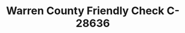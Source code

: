 ---
f_zip-code: 18052
f_state-code: PA
title: Warren County Friendly Check C-28636
f_phone: 908-454-3346
f_city-only: Whitehall
f_address: 437 S Main Street Phillipsburg Whitehall
f_location-unique-id: '28636'
slug: warren-county-friendly-check-c-28636
updated-on: '2024-05-30T13:46:58.046Z'
created-on: '2024-05-30T13:36:59.803Z'
published-on: '2024-05-30T13:54:32.469Z'
f_city-state: cms/city/whitehall-pa.md
f_company: cms/company/warren-county-friendly-check-c.md
f_state: cms/state/pennsylvania.md
layout: '[payday-loan].html'
tags: payday-loan
---